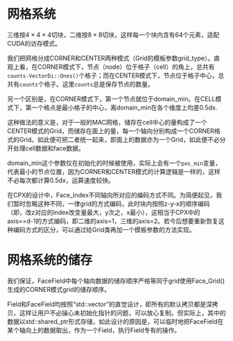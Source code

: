 # 网格系统

三维按$4\times 4\times 4$切块，二维按$8\times 8$切块，这样每一个块内含有64个元素，适配CUDA的访存模式。

我们把网格分成CORNER和CENTER两种模式（Grid的模板参数grid_type）。直观上看，在CORNER模式下，节点（node）位于格子（cell）的角上，总共有`counts-VectorDi::Ones()`个格子；而在CENTER模式下，节点位于格子中心，总共有`counts`个格子。这里`counts`总是保存节点的数量。

另一个区别是，在CORNER模式下，第一个节点就位于domain_min。在CELL模式下，第一个格点是最小格子的中心，离domain_min在各个维度上均差0.5dx.

这种做法的意义是，对于一般的MAC网格，储存在cell中心的量构成了一个CENTER模式的Grid，而储存在面上的量，每一个轴向分别构成一个CORNER格式的Grid。如此便可把二者统一起来，即面上的数据亦为一个Grid，如此便不必分开处理cell数据和face数据。

domain_min这个参数仅在初始化的时候被使用，实际上会有一个`pos_min`变量，代表最小的节点位置，因为CORNER和CENTER模式的计算逻辑是一样的，这样不必每次都计算0.5dx，运算速度较快。

在CPX的设计中，Face_Index不同轴向所对应的编码方式不同。为简便起见，我们暂时忽略这种不同，一律grid的方式编码，此时块内按照z-y-x的顺序编码（即，改z对应的index改变量最大，y次之，x最小），这相当于CPX中的axis==d-1的方式编码，即二维的axis=1，三维的axis=2。若今后想要重新恢复这种编码方式的区分，可以通过给Grid类再加一个模板参数的方法实现。

# 网格系统的储存

我们保证，FaceField中每个轴向数据的储存顺序严格等同于grid使用Face_Grid()生成的CORNER模式grid的储存顺序。

Field和FaceField均按照“std::vector”的直觉设计，即所有的默认拷贝都是深拷贝，这样让用户不必操心未初始化指针的问题，可以放心复制。但实际上，其中的数据以std::shared_ptr形式存储，如此设计的原因是，可以临时地把FaceField在某个轴向上的数据取出，作为一个Field，执行Field专有的操作。
